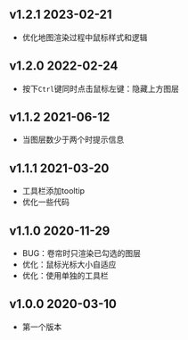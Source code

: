 ## v1.2.1 2023-02-21

- 优化地图渲染过程中鼠标样式和逻辑

## v1.2.0 2022-02-24

- 按下`Ctrl`键同时点击鼠标左键：隐藏上方图层

## v1.1.2 2021-06-12

- 当图层数少于两个时提示信息

## v1.1.1 2021-03-20

- 工具栏添加tooltip
- 优化一些代码

## v1.1.0 2020-11-29

- BUG：卷帘时只渲染已勾选的图层
- 优化：鼠标光标大小自适应
- 优化：使用单独的工具栏

## v1.0.0 2020-03-10

- 第一个版本